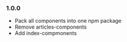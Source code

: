 ### 1.0.0

- Pack all components into one npm package
- Remove articles-components
- Add index-compmonents
